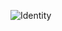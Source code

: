 ![Identity](https://user-images.githubusercontent.com/72206534/135722085-8236da13-26bf-4d35-b599-c2ac1987aeab.png)
